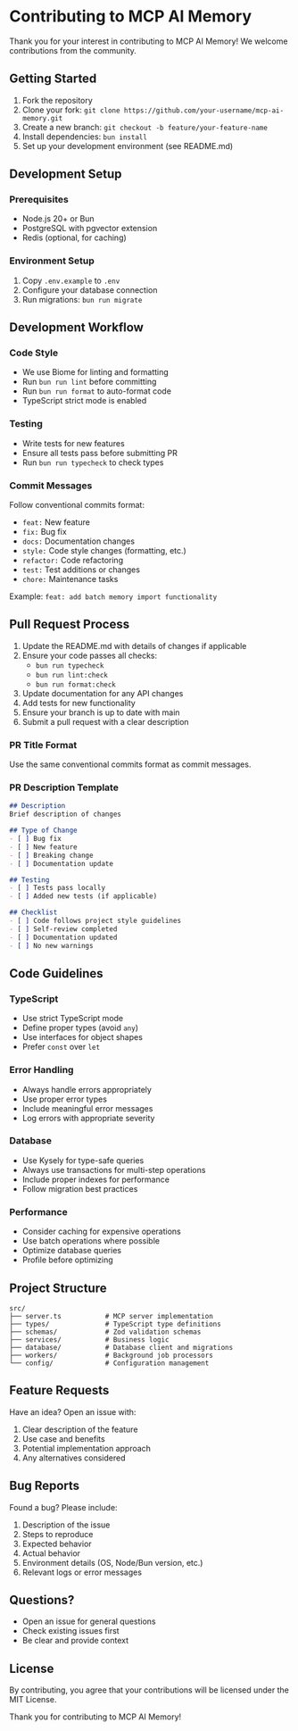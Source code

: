 # Contributing to MCP AI Memory

Thank you for your interest in contributing to MCP AI Memory! We welcome contributions from the community.

## Getting Started

1. Fork the repository
2. Clone your fork: `git clone https://github.com/your-username/mcp-ai-memory.git`
3. Create a new branch: `git checkout -b feature/your-feature-name`
4. Install dependencies: `bun install`
5. Set up your development environment (see README.md)

## Development Setup

### Prerequisites
- Node.js 20+ or Bun
- PostgreSQL with pgvector extension
- Redis (optional, for caching)

### Environment Setup
1. Copy `.env.example` to `.env`
2. Configure your database connection
3. Run migrations: `bun run migrate`

## Development Workflow

### Code Style
- We use Biome for linting and formatting
- Run `bun run lint` before committing
- Run `bun run format` to auto-format code
- TypeScript strict mode is enabled

### Testing
- Write tests for new features
- Ensure all tests pass before submitting PR
- Run `bun run typecheck` to check types

### Commit Messages
Follow conventional commits format:
- `feat:` New feature
- `fix:` Bug fix
- `docs:` Documentation changes
- `style:` Code style changes (formatting, etc.)
- `refactor:` Code refactoring
- `test:` Test additions or changes
- `chore:` Maintenance tasks

Example: `feat: add batch memory import functionality`

## Pull Request Process

1. Update the README.md with details of changes if applicable
2. Ensure your code passes all checks:
   - `bun run typecheck`
   - `bun run lint:check`
   - `bun run format:check`
3. Update documentation for any API changes
4. Add tests for new functionality
5. Ensure your branch is up to date with main
6. Submit a pull request with a clear description

### PR Title Format
Use the same conventional commits format as commit messages.

### PR Description Template
```markdown
## Description
Brief description of changes

## Type of Change
- [ ] Bug fix
- [ ] New feature
- [ ] Breaking change
- [ ] Documentation update

## Testing
- [ ] Tests pass locally
- [ ] Added new tests (if applicable)

## Checklist
- [ ] Code follows project style guidelines
- [ ] Self-review completed
- [ ] Documentation updated
- [ ] No new warnings
```

## Code Guidelines

### TypeScript
- Use strict TypeScript mode
- Define proper types (avoid `any`)
- Use interfaces for object shapes
- Prefer `const` over `let`

### Error Handling
- Always handle errors appropriately
- Use proper error types
- Include meaningful error messages
- Log errors with appropriate severity

### Database
- Use Kysely for type-safe queries
- Always use transactions for multi-step operations
- Include proper indexes for performance
- Follow migration best practices

### Performance
- Consider caching for expensive operations
- Use batch operations where possible
- Optimize database queries
- Profile before optimizing

## Project Structure

```
src/
├── server.ts           # MCP server implementation
├── types/              # TypeScript type definitions
├── schemas/            # Zod validation schemas
├── services/           # Business logic
├── database/           # Database client and migrations
├── workers/            # Background job processors
└── config/             # Configuration management
```

## Feature Requests

Have an idea? Open an issue with:
1. Clear description of the feature
2. Use case and benefits
3. Potential implementation approach
4. Any alternatives considered

## Bug Reports

Found a bug? Please include:
1. Description of the issue
2. Steps to reproduce
3. Expected behavior
4. Actual behavior
5. Environment details (OS, Node/Bun version, etc.)
6. Relevant logs or error messages

## Questions?

- Open an issue for general questions
- Check existing issues first
- Be clear and provide context

## License

By contributing, you agree that your contributions will be licensed under the MIT License.

Thank you for contributing to MCP AI Memory!